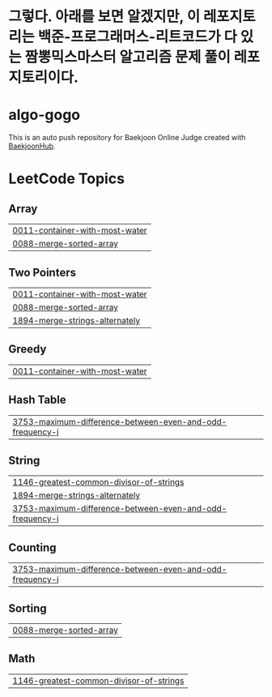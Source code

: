 # 그렇다. 아래를 보면 알겠지만, 이 레포지토리는 백준-프로그래머스-리트코드가 다 있는 짬뽕믹스마스터 알고리즘 문제 풀이 레포지토리이다.

# algo-gogo
This is an auto push repository for Baekjoon Online Judge created with [BaekjoonHub](https://github.com/BaekjoonHub/BaekjoonHub).

<!---LeetCode Topics Start-->
# LeetCode Topics
## Array
|  |
| ------- |
| [0011-container-with-most-water](https://github.com/makee-ham/algo-gogo/tree/master/0011-container-with-most-water) |
| [0088-merge-sorted-array](https://github.com/makee-ham/algo-gogo/tree/master/0088-merge-sorted-array) |
## Two Pointers
|  |
| ------- |
| [0011-container-with-most-water](https://github.com/makee-ham/algo-gogo/tree/master/0011-container-with-most-water) |
| [0088-merge-sorted-array](https://github.com/makee-ham/algo-gogo/tree/master/0088-merge-sorted-array) |
| [1894-merge-strings-alternately](https://github.com/makee-ham/algo-gogo/tree/master/1894-merge-strings-alternately) |
## Greedy
|  |
| ------- |
| [0011-container-with-most-water](https://github.com/makee-ham/algo-gogo/tree/master/0011-container-with-most-water) |
## Hash Table
|  |
| ------- |
| [3753-maximum-difference-between-even-and-odd-frequency-i](https://github.com/makee-ham/algo-gogo/tree/master/3753-maximum-difference-between-even-and-odd-frequency-i) |
## String
|  |
| ------- |
| [1146-greatest-common-divisor-of-strings](https://github.com/makee-ham/algo-gogo/tree/master/1146-greatest-common-divisor-of-strings) |
| [1894-merge-strings-alternately](https://github.com/makee-ham/algo-gogo/tree/master/1894-merge-strings-alternately) |
| [3753-maximum-difference-between-even-and-odd-frequency-i](https://github.com/makee-ham/algo-gogo/tree/master/3753-maximum-difference-between-even-and-odd-frequency-i) |
## Counting
|  |
| ------- |
| [3753-maximum-difference-between-even-and-odd-frequency-i](https://github.com/makee-ham/algo-gogo/tree/master/3753-maximum-difference-between-even-and-odd-frequency-i) |
## Sorting
|  |
| ------- |
| [0088-merge-sorted-array](https://github.com/makee-ham/algo-gogo/tree/master/0088-merge-sorted-array) |
## Math
|  |
| ------- |
| [1146-greatest-common-divisor-of-strings](https://github.com/makee-ham/algo-gogo/tree/master/1146-greatest-common-divisor-of-strings) |
<!---LeetCode Topics End-->
